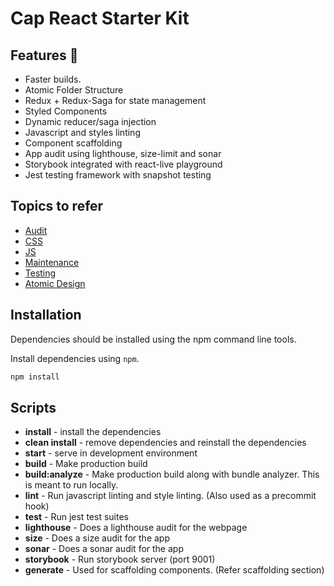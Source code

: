 # Cap React Starter Kit

## Features 🎉

* Faster builds.
* Atomic Folder Structure
* Redux + Redux-Saga for state management
* Styled Components
* Dynamic reducer/saga injection
* Javascript and styles linting
* Component scaffolding
* App audit using lighthouse, size-limit and sonar
* Storybook integrated with react-live playground
* Jest testing framework with snapshot testing

## Topics to refer

* [Audit](docs/audit/README.md)
* [CSS](docs/css/README.md)
* [JS](docs/js/README.md)
* [Maintenance](docs/maintenance/README.md)
* [Testing](docs/testing/README.md)
* [Atomic Design](http://bradfrost.com/blog/post/atomic-web-design/)

## Installation

Dependencies should be installed using the npm
command line tools.

Install dependencies using `npm`.

```sh
npm install
```

## Scripts

* **install** - install the dependencies
* **clean install** - remove dependencies and reinstall the dependencies
* **start** - serve in development environment
* **build** - Make production build
* **build:analyze** - Make production build along with bundle analyzer. This is meant to run locally.
* **lint** - Run javascript linting and style linting. (Also used as a precommit hook)
* **test** - Run jest test suites
* **lighthouse** - Does a lighthouse audit for the webpage
* **size** - Does a size audit for the app
* **sonar** - Does a sonar audit for the app
* **storybook** - Run storybook server (port 9001)
* **generate** - Used for scaffolding components. (Refer scaffolding section)

